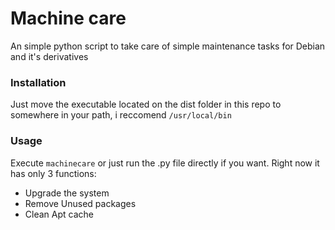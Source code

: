 # Machine care
An simple python script to take care of simple maintenance tasks for Debian and it's derivatives

### Installation

Just move the executable located on the dist folder in this repo to somewhere in your path, i reccomend ```/usr/local/bin```


### Usage

Execute ```machinecare``` or just run the .py file directly if you want. Right now it has only 3 functions:

- Upgrade the system
- Remove Unused packages
- Clean Apt cache
